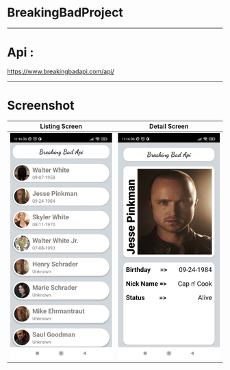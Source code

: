 # BreakingBadProject
--------------------------------------

# Api :
https://www.breakingbadapi.com/api/

--------------------------------------
# Screenshot

Listing Screen            |  Detail Screen
:-------------------------:|:-------------------------:
![](https://github.com/muhammedelsami/BreakingBadProject/blob/master/assets/2.jpeg)  |  ![](https://github.com/muhammedelsami/BreakingBadProject/blob/master/assets/1.jpeg)
